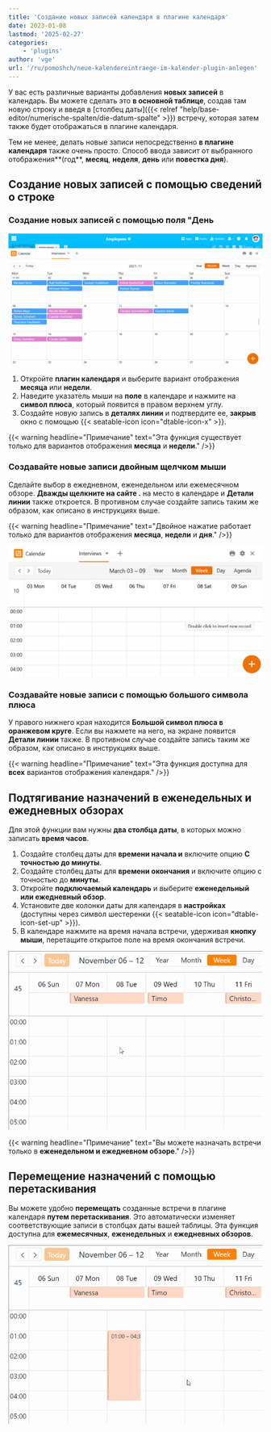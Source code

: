 ```yaml
---
title: 'Создание новых записей календаря в плагине календаря'
date: 2023-01-08
lastmod: '2025-02-27'
categories:
    - 'plugins'
author: 'vge'
url: '/ru/pomoshch/neue-kalendereintraege-im-kalender-plugin-anlegen'
---
```


У вас есть различные варианты добавления **новых записей** в календарь. Вы можете сделать это **в основной таблице**, создав там новую строку и введя в [столбец даты]({{< relref "help/base-editor/numerische-spalten/die-datum-spalte" >}}) встречу, которая затем также будет отображаться в плагине календаря.

Тем не менее, делать новые записи непосредственно **в плагине календаря** также очень просто. Способ ввода зависит от выбранного отображения**(год**, **месяц**, **неделя**, **день** или **повестка дня**).

## Создание новых записей с помощью сведений о строке

### Создание новых записей с помощью поля "День

![Создайте новую запись календаря в плагине календаря](images/Neuen-Kalendereintrag-im-Kalender-Plugin-anlegen.gif)

1. Откройте **плагин календаря** и выберите вариант отображения **месяца** или **недели**.
2. Наведите указатель мыши на **поле** в календаре и нажмите на **символ плюса**, который появится в правом верхнем углу.
3. Создайте новую запись в **деталях линии** и подтвердите ее, **закрыв** окно с помощью {{< seatable-icon icon="dtable-icon-x" >}}.

{{< warning  headline="Примечание"  text="Эта функция существует только для вариантов отображения **месяца** и **недели**." />}}

### Создавайте новые записи двойным щелчком мыши

Сделайте выбор в ежедневном, еженедельном или ежемесячном обзоре. **Дважды щелкните на сайте .** на место в календаре и **Детали линии** также откроется. В противном случае создайте запись таким же образом, как описано в инструкциях выше.

{{< warning  headline="Примечание"  text="Двойное нажатие работает только для вариантов отображения **месяца**, **недели** и **дня**." />}}

![Создайте запись в календаре двойным щелчком или с помощью символа плюса](images/Kalendereintrag-per-Doppelklick-oder-Plus-Symbol-anlegen.png)

### Создавайте новые записи с помощью большого символа плюса

У правого нижнего края находится **Большой символ плюса в оранжевом круге**. Если вы нажмете на него, на экране появится **Детали линии** также. В противном случае создайте запись таким же образом, как описано в инструкциях выше.

{{< warning  headline="Примечание"  text="Эта функция доступна для **всех** вариантов отображения календаря." />}}

## Подтягивание назначений в еженедельных и ежедневных обзорах

Для этой функции вам нужны **два столбца даты**, в которых можно записать **время часов**.

1. Создайте столбец даты для **времени начала и** включите опцию **С точностью до минуты**.
2. Создайте столбец даты для **времени окончания** и включите опцию с точностью до **минуты**.
3. Откройте **подключаемый календарь** и выберите **еженедельный или ежедневный обзор**.
4. Установите две колонки даты для календаря в **настройках** (доступны через символ шестеренки {{< seatable-icon icon="dtable-icon-set-up" >}}).
5. В календаре нажмите на время начала встречи, удерживая **кнопку мыши**, перетащите открытое поле на время окончания встречи.

![Создание новых записей календаря в плагине календаря](images/Neuer-Kalendereintrag-im-Kalender-Plugin-anlegen-2.gif)

{{< warning  headline="Примечание"  text="Вы можете назначать встречи только в **еженедельном и ежедневном обзоре**." />}}

## Перемещение назначений с помощью перетаскивания

Вы можете удобно **перемещать** созданные встречи в плагине календаря **путем перетаскивания**. Это автоматически изменяет соответствующие записи в столбцах даты вашей таблицы. Эта функция доступна для **ежемесячных**, **еженедельных** и **ежедневных обзоров**.

![Создание новых записей календаря в плагине календаря](images/Neuer-Kalendereintrag-im-Kalender-Plugin-anlegen-3.gif)
